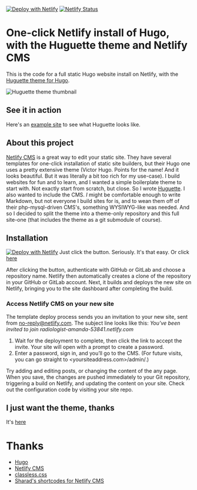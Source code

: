 [![Deploy with Netlify](https://www.netlify.com/img/deploy/button.svg)](https://app.netlify.com/start/deploy?repository=https://github.com/cathelijne/hugo-huguette-example&stack=cms)
[![Netlify Status](https://api.netlify.com/api/v1/badges/7aea6bf2-3c5e-4db3-91cf-09e6a476fbf8/deploy-status)](https://app.netlify.com/sites/huguette/deploys)

# One-click Netlify install of Hugo, with the Huguette theme and Netlify CMS
This is the code for a full static Hugo website install on Netlify, with the [Huguette theme for Hugo](https://github.com/cathelijne/hugo-theme-huguette/).

![Huguette theme thumbnail](https://github.com/cathelijne/hugo-theme-huguette/blob/main/images/screenshot.png?raw=true)

## See it in action
Here's an [example site](https://huguette.netlify.app/) to see what Huguette looks like.

## About this project
[Netlify CMS](https://www.netlifycms.org/) is a great way to edit your static site. They have several templates for one-click installation of static site builders, but their Hugo one uses a pretty extensive theme (Victor Hugo. Points for the name! And it looks beautiful. But it was literally a bit too rich for my use-case). I build websites for fun and to learn, and I wanted a simple boilerplate theme to start with. Not exactly start from scratch, but close. So I wrote [Huguette](https://github.com/cathelijne/hugo-theme-huguette/).
I also wanted to include the CMS. _I_ might be comfortable enough to write Markdown, but not everyone I build sites for is, and to wean them off of their php-mysql-driven CMS's, something WYSIWYG-like was needed. And so I decided to split the theme into a theme-only repository and this full site-one (that includes the theme as a git submodule of course).

## Installation
[![Deploy with Netlify](https://www.netlify.com/img/deploy/button.svg)](https://app.netlify.com/start/deploy?repository=https://github.com/cathelijne/hugo-huguette-example&stack=cms)
Just click the button. Seriously. It's that easy. Or click [here](https://app.netlify.com/start/deploy?repository=https://github.com/cathelijne/hugo-huguette-example&stack=cms)

After clicking the button, authenticate with GitHub or GitLab and choose a repository name. Netlify then automatically creates a clone of the repository in your GitHub or GitLab account. Next, it builds and deploys the new site on Netlify, bringing you to the site dashboard after completing the build.

### Access Netlify CMS on your new site
The template deploy process sends you an invitation to your new site, sent from no-reply@netlify.com. The subject line looks like this: _You've been invited to join radiologist-amanda-53841.netlify.com_

1. Wait for the deployment to complete, then click the link to accept the invite. Your site will open with a prompt to create a password.
2. Enter a password, sign in, and you’ll go to the CMS. (For future visits, you can go straight to <yoursiteaddress.com>/admin/.)

Try adding and editing posts, or changing the content of the any page. When you save, the changes are pushed immediately to your Git repository, triggering a build on Netlify, and updating the content on your site. Check out the configuration code by visiting your site repo.

## I just want the theme, thanks
It's [here](https://github.com/cathelijne/hugo-theme-huguette/)

# Thanks
- [Hugo](https://gohugo.io)
- [Netlify CMS](https://www.netlifycms.org/)
- [classless.css](https://classless.de/)
- [Sharad's shortcodes for Netlify CMS](https://github.com/sharadcodes/hugo-shortcodes-netlify-cms)
